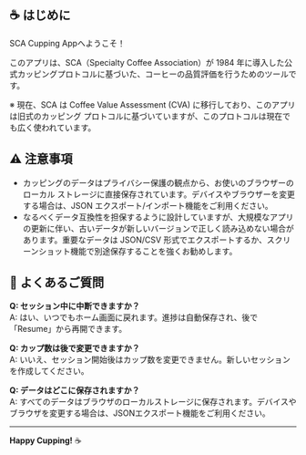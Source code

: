 ## ☕ はじめに

SCA Cupping Appへようこそ！

このアプリは、SCA（Specialty Coffee Association）が 1984 年に導入した公式カッピングプロトコルに基づいた、コーヒーの品質評価を行うためのツールです。

※ 現在、SCA は Coffee Value Assessment (CVA) に移行しており、このアプリは旧式のカッピング プロトコルに基づいていますが、このプロトコルは現在でも広く使われています。

## ⚠️ 注意事項

- カッピングのデータはプライバシー保護の観点から、お使いのブラウザーのローカル ストレージに直接保存されています。デバイスやブラウザーを変更する場合は、JSON エクスポート/インポート機能をご利用ください。
- なるべくデータ互換性を担保するように設計していますが、大規模なアプリの更新に伴い、古いデータが新しいバージョンで正しく読み込めない場合があります。重要なデータは JSON/CSV 形式でエクスポートするか、スクリーンショット機能で別途保存することを強くお勧めします。

## 🙋 よくあるご質問

**Q: セッション中に中断できますか？**  
A: はい、いつでもホーム画面に戻れます。進捗は自動保存され、後で「Resume」から再開できます。

**Q: カップ数は後で変更できますか？**  
A: いいえ、セッション開始後はカップ数を変更できません。新しいセッションを作成してください。

**Q: データはどこに保存されますか？**  
A: すべてのデータはブラウザのローカルストレージに保存されます。デバイスやブラウザを変更する場合は、JSONエクスポート機能をご利用ください。

---

**Happy Cupping!** ☕️
